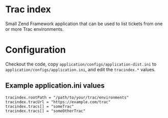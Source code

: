 # Trac index
Small Zend Framework application that can be used to list tickets from one or more Trac environments.

# Configuration
Checkout the code, copy `application/configs/application-dist.ini` to `application/configs/application.ini`, and edit the `tracindex.*` values.

## Example application.ini values
    tracindex.rootPath = "/path/to/your/trac/environments"
    tracindex.tracUrl = "https://example.com/trac"
    tracindex.tracs[] = "someTrac"
    tracindex.tracs[] = "someOtherTrac"
